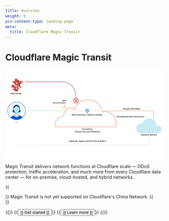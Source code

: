 ```yaml
---
title: Overview
weight: 0
pcx-content-type: landing-page
meta:
  title: Cloudflare Magic Transit
---
```


# Cloudflare Magic Transit

![Magic Transit deployment diagram](./static/egress-diagram.png)

Magic Transit delivers network functions at Cloudflare scale — DDoS protection, traffic acceleration, and much more from every Cloudflare data center — for on-premise, cloud-hosted, and hybrid networks.

{{<Aside type="note" header="Note">}}
Magic Transit is not yet supported on Cloudflare's China Network.
{{</Aside>}}

{{<button-group>}}
  {{<button type="primary" href="/get-started">}}
    Get started
  {{</button>}}
  {{<button type="secondary" href="/about">}}
    Learn more
  {{</button>}}
{{</button-group>}}